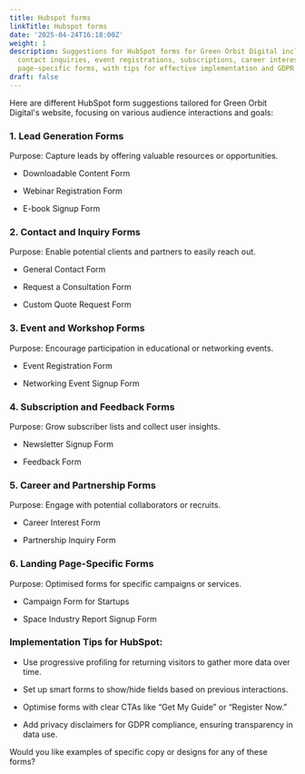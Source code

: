 ```yaml
---
title: Hubspot forms
linkTitle: Hubspot forms
date: '2025-04-24T16:18:00Z'
weight: 1
description: Suggestions for HubSpot forms for Green Orbit Digital include lead generation,
  contact inquiries, event registrations, subscriptions, career interests, and landing
  page-specific forms, with tips for effective implementation and GDPR compliance.
draft: false
---
```



Here are different HubSpot form suggestions tailored for Green Orbit Digital's website, focusing on various audience interactions and goals:

<!-- Unsupported block type: divider -->

### 1. Lead Generation Forms

Purpose: Capture leads by offering valuable resources or opportunities.

- Downloadable Content Form

- Webinar Registration Form

- E-book Signup Form

<!-- Unsupported block type: divider -->

### 2. Contact and Inquiry Forms

Purpose: Enable potential clients and partners to easily reach out.

- General Contact Form

- Request a Consultation Form

- Custom Quote Request Form

<!-- Unsupported block type: divider -->

### 3. Event and Workshop Forms

Purpose: Encourage participation in educational or networking events.

- Event Registration Form

- Networking Event Signup Form

<!-- Unsupported block type: divider -->

### 4. Subscription and Feedback Forms

Purpose: Grow subscriber lists and collect user insights.

- Newsletter Signup Form

- Feedback Form

<!-- Unsupported block type: divider -->

### 5. Career and Partnership Forms

Purpose: Engage with potential collaborators or recruits.

- Career Interest Form

- Partnership Inquiry Form

<!-- Unsupported block type: divider -->

### 6. Landing Page-Specific Forms

Purpose: Optimised forms for specific campaigns or services.

- Campaign Form for Startups

- Space Industry Report Signup Form

<!-- Unsupported block type: divider -->

### Implementation Tips for HubSpot:

- Use progressive profiling for returning visitors to gather more data over time.

- Set up smart forms to show/hide fields based on previous interactions.

- Optimise forms with clear CTAs like “Get My Guide” or “Register Now.”

- Add privacy disclaimers for GDPR compliance, ensuring transparency in data use.

Would you like examples of specific copy or designs for any of these forms?